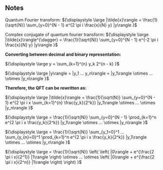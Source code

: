 ## Notes

Quantum Fourier transform: ${\displaystyle \large |\tilde{x}\rangle = \frac{1}{\sqrt{N}} \sum_{y=0}^{N - 1} e^{2 \pi i \frac{x}{N} y} |y\rangle }$

Complex conjugate of quantum fourier transform: ${\displaystyle \large |\tilde{x}\rangle^{\dagger} = \frac{1}{\sqrt{N}} \sum_{y=0}^{N - 1} e^{-2 \pi i \frac{x}{N} y} |y\rangle }$

**Converting between decimal and binary representation:**

${\displaystyle \large y = \sum_{k=1}^{n} y_k 2^{n - k} }$

${\displaystyle \large |y\rangle = |y_1 ... y_n\rangle = |y_1\rangle \otimes ... \otimes |y_n\rangle }$

**Therefore, the QFT can be rewritten as:**

${\displaystyle \large |\tilde{x}\rangle = \frac{1}{\sqrt{N}} \sum_{y=0}^{N - 1} e^{2 \pi i x \sum_{k=1}^{n} \frac{y_k}{2^k}} |y_1\rangle \otimes ... \otimes |y_n\rangle }$

${\displaystyle \large = \frac{1}{\sqrt{N}} \sum_{y=0}^{N - 1} \prod_{k=1}^n e^{2 \pi i x \frac{y_k}{2^k}} |y_1\rangle \otimes ... \otimes |y_n\rangle }$

${\displaystyle \large = \frac{1}{\sqrt{N}} \sum_{y_1=0}^1 ...  \sum_{y_{n}=0}^1 \prod_{k=1}^n e^{2 \pi i x \frac{y_k}{2^k}} |y_1\rangle \otimes ... \otimes |y_n\rangle }$

${\displaystyle \large = \frac{1}{\sqrt{N}} \left( \left( |0\rangle + e^{\frac{2 \pi i x}{2^1}} |1\rangle \right) \otimes ... \otimes \left( |0\rangle + e^{\frac{2 \pi i x}{2^n}} |1\rangle \right) \right) }$

<!-- TODO Integrate all this -->